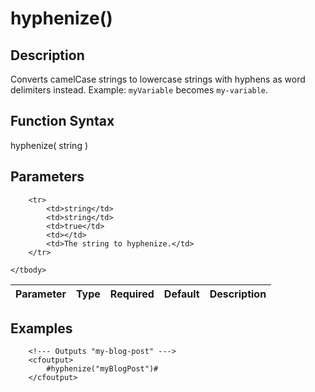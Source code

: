 # hyphenize()

## Description
Converts camelCase strings to lowercase strings with hyphens as word delimiters instead. Example: `myVariable` becomes `my-variable`.

## Function Syntax
hyphenize( string )


## Parameters
<table>
	<thead>
		<tr>
			<th>Parameter</th>
			<th>Type</th>
			<th>Required</th>
			<th>Default</th>
			<th>Description</th>
		</tr>
	</thead>
	<tbody>
		
		<tr>
			<td>string</td>
			<td>string</td>
			<td>true</td>
			<td></td>
			<td>The string to hyphenize.</td>
		</tr>
		
	</tbody>
</table>


## Examples
	
		<!--- Outputs "my-blog-post" --->
		<cfoutput>
			#hyphenize("myBlogPost")#
		</cfoutput>
